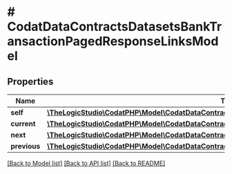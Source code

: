 # # CodatDataContractsDatasetsBankTransactionPagedResponseLinksModel

## Properties

Name | Type | Description | Notes
------------ | ------------- | ------------- | -------------
**self** | [**\TheLogicStudio\CodatPHP\Model\CodatDataContractsDatasetsBankTransactionPagedResponseHrefModel**](CodatDataContractsDatasetsBankTransactionPagedResponseHrefModel.md) |  | [optional]
**current** | [**\TheLogicStudio\CodatPHP\Model\CodatDataContractsDatasetsBankTransactionPagedResponseHrefModel**](CodatDataContractsDatasetsBankTransactionPagedResponseHrefModel.md) |  | [optional]
**next** | [**\TheLogicStudio\CodatPHP\Model\CodatDataContractsDatasetsBankTransactionPagedResponseHrefModel**](CodatDataContractsDatasetsBankTransactionPagedResponseHrefModel.md) |  | [optional]
**previous** | [**\TheLogicStudio\CodatPHP\Model\CodatDataContractsDatasetsBankTransactionPagedResponseHrefModel**](CodatDataContractsDatasetsBankTransactionPagedResponseHrefModel.md) |  | [optional]

[[Back to Model list]](../../README.md#models) [[Back to API list]](../../README.md#endpoints) [[Back to README]](../../README.md)
